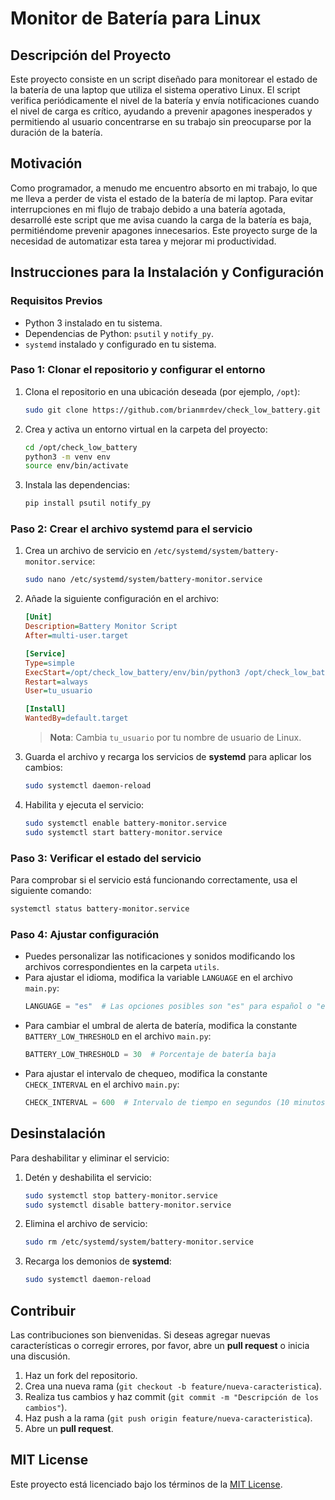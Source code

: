# Monitor de Batería para Linux

## Descripción del Proyecto

Este proyecto consiste en un script diseñado para monitorear el estado de la batería de una laptop que utiliza el sistema operativo Linux. El script verifica periódicamente el nivel de la batería y envía notificaciones cuando el nivel de carga es crítico, ayudando a prevenir apagones inesperados y permitiendo al usuario concentrarse en su trabajo sin preocuparse por la duración de la batería.

## Motivación

Como programador, a menudo me encuentro absorto en mi trabajo, lo que me lleva a perder de vista el estado de la batería de mi laptop. Para evitar interrupciones en mi flujo de trabajo debido a una batería agotada, desarrollé este script que me avisa cuando la carga de la batería es baja, permitiéndome prevenir apagones innecesarios. Este proyecto surge de la necesidad de automatizar esta tarea y mejorar mi productividad.

## Instrucciones para la Instalación y Configuración

### Requisitos Previos

- Python 3 instalado en tu sistema.
- Dependencias de Python: `psutil` y `notify_py`.
- `systemd` instalado y configurado en tu sistema.

### Paso 1: Clonar el repositorio y configurar el entorno

1. Clona el repositorio en una ubicación deseada (por ejemplo, `/opt`):
    ```bash
    sudo git clone https://github.com/brianmrdev/check_low_battery.git /opt
    ```
   
2. Crea y activa un entorno virtual en la carpeta del proyecto:
    ```bash
    cd /opt/check_low_battery
    python3 -m venv env
    source env/bin/activate
    ```

3. Instala las dependencias:
    ```bash
    pip install psutil notify_py
    ```
### Paso 2: Crear el archivo systemd para el servicio

1. Crea un archivo de servicio en `/etc/systemd/system/battery-monitor.service`:
    ```bash
    sudo nano /etc/systemd/system/battery-monitor.service
    ```
   
2. Añade la siguiente configuración en el archivo:

    ```ini
    [Unit]
    Description=Battery Monitor Script
    After=multi-user.target

    [Service]
    Type=simple
    ExecStart=/opt/check_low_battery/env/bin/python3 /opt/check_low_battery/main.py
    Restart=always
    User=tu_usuario

    [Install]
    WantedBy=default.target
    ```

   > **Nota**: Cambia `tu_usuario` por tu nombre de usuario de Linux.

3. Guarda el archivo y recarga los servicios de **systemd** para aplicar los cambios:
    ```bash
    sudo systemctl daemon-reload
    ```

4. Habilita y ejecuta el servicio:
    ```bash
    sudo systemctl enable battery-monitor.service
    sudo systemctl start battery-monitor.service
    ```
### Paso 3: Verificar el estado del servicio

Para comprobar si el servicio está funcionando correctamente, usa el siguiente comando:

```bash
systemctl status battery-monitor.service
```
### Paso 4: Ajustar configuración

- Puedes personalizar las notificaciones y sonidos modificando los archivos correspondientes en la carpeta `utils`.
- Para ajustar el idioma, modifica la variable `LANGUAGE` en el archivo `main.py`:
    ```python
    LANGUAGE = "es"  # Las opciones posibles son "es" para español o "en" para inglés
    ```
- Para cambiar el umbral de alerta de batería, modifica la constante `BATTERY_LOW_THRESHOLD` en el archivo `main.py`:
    ```python
    BATTERY_LOW_THRESHOLD = 30  # Porcentaje de batería baja
    ```
- Para ajustar el intervalo de chequeo, modifica la constante `CHECK_INTERVAL` en el archivo `main.py`:
    ```python
    CHECK_INTERVAL = 600  # Intervalo de tiempo en segundos (10 minutos)
    ```
## Desinstalación

Para deshabilitar y eliminar el servicio:

1. Detén y deshabilita el servicio:
    ```bash
    sudo systemctl stop battery-monitor.service
    sudo systemctl disable battery-monitor.service
    ```

2. Elimina el archivo de servicio:
    ```bash
    sudo rm /etc/systemd/system/battery-monitor.service
    ```

3. Recarga los demonios de **systemd**:
    ```bash
    sudo systemctl daemon-reload
    ```
## Contribuir

Las contribuciones son bienvenidas. Si deseas agregar nuevas características o corregir errores, por favor, abre un **pull request** o inicia una discusión.

1. Haz un fork del repositorio.
2. Crea una nueva rama (`git checkout -b feature/nueva-caracteristica`).
3. Realiza tus cambios y haz commit (`git commit -m "Descripción de los cambios"`).
4. Haz push a la rama (`git push origin feature/nueva-caracteristica`).
5. Abre un **pull request**.

## MIT License

Este proyecto está licenciado bajo los términos de la [MIT License](./LICENSE).
